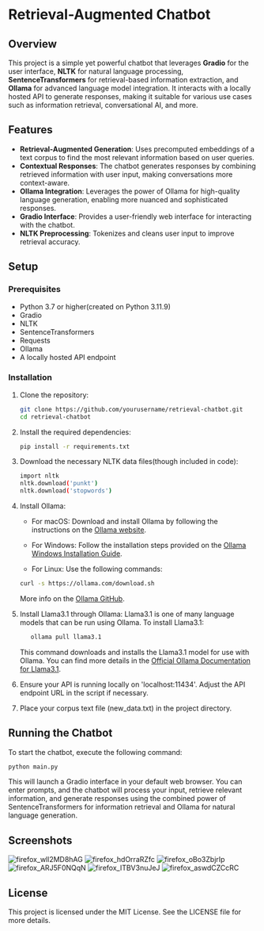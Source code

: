 # Retrieval-Augmented Chatbot

## Overview

This project is a simple yet powerful chatbot that leverages **Gradio** for the user interface, **NLTK** for natural language processing, **SentenceTransformers** for retrieval-based information extraction, and **Ollama** for advanced language model integration. It interacts with a locally hosted API to generate responses, making it suitable for various use cases such as information retrieval, conversational AI, and more.

## Features

- **Retrieval-Augmented Generation**: Uses precomputed embeddings of a text corpus to find the most relevant information based on user queries.
- **Contextual Responses**: The chatbot generates responses by combining retrieved information with user input, making conversations more context-aware.
- **Ollama Integration**: Leverages the power of Ollama for high-quality language generation, enabling more nuanced and sophisticated responses.
- **Gradio Interface**: Provides a user-friendly web interface for interacting with the chatbot.
- **NLTK Preprocessing**: Tokenizes and cleans user input to improve retrieval accuracy.

## Setup

### Prerequisites

- Python 3.7 or higher(created on Python 3.11.9)
- Gradio
- NLTK
- SentenceTransformers
- Requests
- Ollama
- A locally hosted API endpoint

### Installation

1. Clone the repository:
     ```bash
     git clone https://github.com/yourusername/retrieval-chatbot.git
     cd retrieval-chatbot
     ```
     
2. Install the required dependencies:
     ```bash
     pip install -r requirements.txt
     ```
   
3. Download the necessary NLTK data files(though included in code):
     ```bash
     import nltk
     nltk.download('punkt')
     nltk.download('stopwords')
     ```
   
4. Install Ollama:

    - For macOS:
      Download and install Ollama by following the instructions on the [Ollama website](https://ollama.com/download/mac).

    - For Windows:
      Follow the installation steps provided on the [Ollama Windows Installation Guide](https://ollama.com/download/windows).

    - For Linux:
      Use the following commands:
   ```bash
   curl -s https://ollama.com/download.sh
   ```
   More info on the [Ollama GitHub](https://github.com/ollama/ollama).
  
5. Install Llama3.1 through Ollama:
     Llama3.1 is one of many language models that can be run using Ollama. To install Llama3.1:
     ```bash
        ollama pull llama3.1
     ```
     This command downloads and installs the Llama3.1 model for use with Ollama. You can find more details in the [Official Ollama Documentation for Llama3.1](https://ollama.com/library/llama3.1).
  
7. Ensure your API is running locally on 'localhost:11434'. Adjust the API endpoint URL in the script if necessary.

8. Place your corpus text file (new_data.txt) in the project directory.

## Running the Chatbot

To start the chatbot, execute the following command:
```bash
python main.py
```
This will launch a Gradio interface in your default web browser. You can enter prompts, and the chatbot will process your input, retrieve relevant information, and generate responses using the combined power of SentenceTransformers for information retrieval and Ollama for natural language generation.

## Screenshots

![firefox_wll2MD8hAG](https://github.com/user-attachments/assets/43994a6d-faf1-4413-9f5f-2b4e5b0b4eeb)
![firefox_hdOrraRZfc](https://github.com/user-attachments/assets/5dccf106-007e-444e-b0a7-02780d8b4712)
![firefox_oBo3ZbjrIp](https://github.com/user-attachments/assets/d0d4d67c-40b9-462c-a62a-231fb5de9e18)
![firefox_ARJ5F0NQqN](https://github.com/user-attachments/assets/7d64e9df-f8e9-4fa5-8473-ea6a7a916c85)
![firefox_ITBV3nuJeJ](https://github.com/user-attachments/assets/93ef9499-962c-45ba-a99b-9c9f412a1485)
![firefox_aswdCZCcRC](https://github.com/user-attachments/assets/dc980c83-2569-40be-8726-8126e1ed14d1)

## License

This project is licensed under the MIT License. See the LICENSE file for more details.
